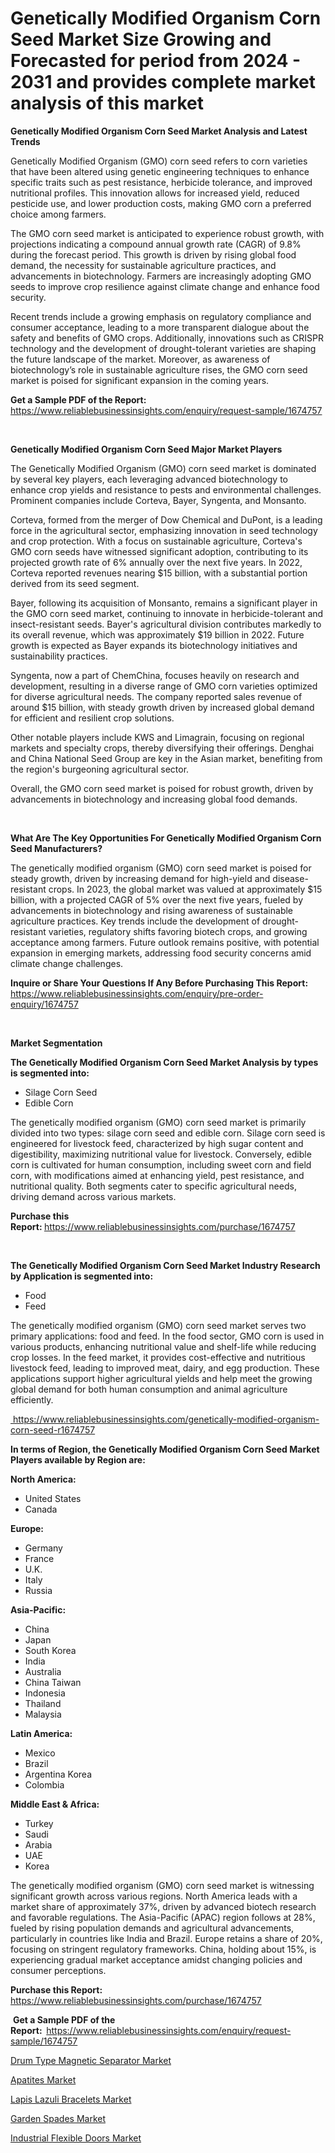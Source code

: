 <p><h1>Genetically Modified Organism Corn Seed Market Size Growing and Forecasted for period from 2024 - 2031 and provides complete market analysis of this market</h1></p><p><strong>Genetically Modified Organism Corn Seed Market Analysis and Latest Trends</strong></p>
<p><p>Genetically Modified Organism (GMO) corn seed refers to corn varieties that have been altered using genetic engineering techniques to enhance specific traits such as pest resistance, herbicide tolerance, and improved nutritional profiles. This innovation allows for increased yield, reduced pesticide use, and lower production costs, making GMO corn a preferred choice among farmers.</p><p>The GMO corn seed market is anticipated to experience robust growth, with projections indicating a compound annual growth rate (CAGR) of 9.8% during the forecast period. This growth is driven by rising global food demand, the necessity for sustainable agriculture practices, and advancements in biotechnology. Farmers are increasingly adopting GMO seeds to improve crop resilience against climate change and enhance food security.</p><p>Recent trends include a growing emphasis on regulatory compliance and consumer acceptance, leading to a more transparent dialogue about the safety and benefits of GMO crops. Additionally, innovations such as CRISPR technology and the development of drought-tolerant varieties are shaping the future landscape of the market. Moreover, as awareness of biotechnology’s role in sustainable agriculture rises, the GMO corn seed market is poised for significant expansion in the coming years.</p></p>
<p><strong>Get a Sample PDF of the Report:&nbsp;</strong> <a href="https://www.reliablebusinessinsights.com/enquiry/request-sample/1674757?utm_campaign=96&utm_medium=2&utm_source=Github&utm_content=ia&utm_term=18112024&utm_id=genetically-modified-organism-corn-seed">https://www.reliablebusinessinsights.com/enquiry/request-sample/1674757</a></p>
<p>&nbsp;</p>
<p><strong>Genetically Modified Organism Corn Seed Major Market Players</strong></p>
<p><p>The Genetically Modified Organism (GMO) corn seed market is dominated by several key players, each leveraging advanced biotechnology to enhance crop yields and resistance to pests and environmental challenges. Prominent companies include Corteva, Bayer, Syngenta, and Monsanto.</p><p>Corteva, formed from the merger of Dow Chemical and DuPont, is a leading force in the agricultural sector, emphasizing innovation in seed technology and crop protection. With a focus on sustainable agriculture, Corteva's GMO corn seeds have witnessed significant adoption, contributing to its projected growth rate of 6% annually over the next five years. In 2022, Corteva reported revenues nearing $15 billion, with a substantial portion derived from its seed segment.</p><p>Bayer, following its acquisition of Monsanto, remains a significant player in the GMO corn seed market, continuing to innovate in herbicide-tolerant and insect-resistant seeds. Bayer's agricultural division contributes markedly to its overall revenue, which was approximately $19 billion in 2022. Future growth is expected as Bayer expands its biotechnology initiatives and sustainability practices.</p><p>Syngenta, now a part of ChemChina, focuses heavily on research and development, resulting in a diverse range of GMO corn varieties optimized for diverse agricultural needs. The company reported sales revenue of around $15 billion, with steady growth driven by increased global demand for efficient and resilient crop solutions.</p><p>Other notable players include KWS and Limagrain, focusing on regional markets and specialty crops, thereby diversifying their offerings. Denghai and China National Seed Group are key in the Asian market, benefiting from the region's burgeoning agricultural sector.</p><p>Overall, the GMO corn seed market is poised for robust growth, driven by advancements in biotechnology and increasing global food demands.</p></p>
<p>&nbsp;</p>
<p><strong>What Are The Key Opportunities For Genetically Modified Organism Corn Seed Manufacturers?</strong></p>
<p><p>The genetically modified organism (GMO) corn seed market is poised for steady growth, driven by increasing demand for high-yield and disease-resistant crops. In 2023, the global market was valued at approximately $15 billion, with a projected CAGR of 5% over the next five years, fueled by advancements in biotechnology and rising awareness of sustainable agriculture practices. Key trends include the development of drought-resistant varieties, regulatory shifts favoring biotech crops, and growing acceptance among farmers. Future outlook remains positive, with potential expansion in emerging markets, addressing food security concerns amid climate change challenges.</p></p>
<p><strong>Inquire or Share Your Questions If Any Before Purchasing This Report:</strong> <a href="https://www.reliablebusinessinsights.com/enquiry/pre-order-enquiry/1674757?utm_campaign=96&utm_medium=2&utm_source=Github&utm_content=ia&utm_term=18112024&utm_id=genetically-modified-organism-corn-seed">https://www.reliablebusinessinsights.com/enquiry/pre-order-enquiry/1674757</a></p>
<p>&nbsp;</p>
<p><strong>Market Segmentation</strong></p>
<p><strong>The Genetically Modified Organism Corn Seed Market Analysis by types is segmented into:</strong></p>
<p><ul><li>Silage Corn Seed</li><li>Edible Corn</li></ul></p>
<p><p>The genetically modified organism (GMO) corn seed market is primarily divided into two types: silage corn seed and edible corn. Silage corn seed is engineered for livestock feed, characterized by high sugar content and digestibility, maximizing nutritional value for livestock. Conversely, edible corn is cultivated for human consumption, including sweet corn and field corn, with modifications aimed at enhancing yield, pest resistance, and nutritional quality. Both segments cater to specific agricultural needs, driving demand across various markets.</p></p>
<p><strong>Purchase this Report:&nbsp;</strong><a href="https://www.reliablebusinessinsights.com/purchase/1674757?utm_campaign=96&utm_medium=2&utm_source=Github&utm_content=ia&utm_term=18112024&utm_id=genetically-modified-organism-corn-seed">https://www.reliablebusinessinsights.com/purchase/1674757</a></p>
<p>&nbsp;</p>
<p><strong>The Genetically Modified Organism Corn Seed Market Industry Research by Application is segmented into:</strong></p>
<p><ul><li>Food</li><li>Feed</li></ul></p>
<p><p>The genetically modified organism (GMO) corn seed market serves two primary applications: food and feed. In the food sector, GMO corn is used in various products, enhancing nutritional value and shelf-life while reducing crop losses. In the feed market, it provides cost-effective and nutritious livestock feed, leading to improved meat, dairy, and egg production. These applications support higher agricultural yields and help meet the growing global demand for both human consumption and animal agriculture efficiently.</p></p>
<p><a href="https://www.reliablebusinessinsights.com/genetically-modified-organism-corn-seed-r1674757?utm_campaign=96&utm_medium=2&utm_source=Github&utm_content=ia&utm_term=18112024&utm_id=genetically-modified-organism-corn-seed">&nbsp;https://www.reliablebusinessinsights.com/genetically-modified-organism-corn-seed-r1674757</a></p>
<p><strong>In terms of Region, the Genetically Modified Organism Corn Seed Market Players available by Region are:</strong></p>
<p>
    <p> <strong> North America: </strong>
        <ul>
            <li>United States</li>
            <li>Canada</li>
        </ul>
        </p> 
    <p> <strong> Europe: </strong>
        <ul>
            <li>Germany</li>
            <li>France</li>
            <li>U.K.</li>
            <li>Italy</li>
            <li>Russia</li>
        </ul>
        </p> 
    <p> <strong> Asia-Pacific: </strong>
        <ul>
            <li>China</li>
            <li>Japan</li>
            <li>South Korea</li>
            <li>India</li>
            <li>Australia</li>
            <li>China Taiwan</li>
            <li>Indonesia</li>
            <li>Thailand</li>
            <li>Malaysia</li>
        </ul>
        </p> 
    <p> <strong> Latin America: </strong>
        <ul>
            <li>Mexico</li>
            <li>Brazil</li>
            <li>Argentina Korea</li>
            <li>Colombia</li>
        </ul>
        </p> 
    <p> <strong> Middle East & Africa: </strong>
        <ul>
            <li>Turkey</li>
            <li>Saudi</li>
            <li>Arabia</li>
            <li>UAE</li>
            <li>Korea</li>
        </ul>
    </p>
    </p>
<p><p>The genetically modified organism (GMO) corn seed market is witnessing significant growth across various regions. North America leads with a market share of approximately 37%, driven by advanced biotech research and favorable regulations. The Asia-Pacific (APAC) region follows at 28%, fueled by rising population demands and agricultural advancements, particularly in countries like India and Brazil. Europe retains a share of 20%, focusing on stringent regulatory frameworks. China, holding about 15%, is experiencing gradual market acceptance amidst changing policies and consumer perceptions.</p></p>
<p><strong>Purchase this Report: </strong><a href="https://www.reliablebusinessinsights.com/purchase/1674757?utm_campaign=96&utm_medium=2&utm_source=Github&utm_content=ia&utm_term=18112024&utm_id=genetically-modified-organism-corn-seed">https://www.reliablebusinessinsights.com/purchase/1674757</a></p>
<p>&nbsp;<strong>Get a Sample PDF of the Report:&nbsp;&nbsp;</strong><a href="https://www.reliablebusinessinsights.com/enquiry/request-sample/1674757?utm_campaign=96&utm_medium=2&utm_source=Github&utm_content=ia&utm_term=18112024&utm_id=genetically-modified-organism-corn-seed">https://www.reliablebusinessinsights.com/enquiry/request-sample/1674757</a></p>
<p><strong></strong></p>
<p><p><a href="https://www.linkedin.com/pulse/trends-global-drum-type-magnetic-separator-market-forecast-nl1ne?utm_campaign=96&utm_medium=2&utm_source=Github&utm_content=ia&utm_term=18112024&utm_id=genetically-modified-organism-corn-seed">Drum Type Magnetic Separator Market</a></p><p><a href="https://issuu.com/reportprime-2/docs/apatites-market-size-2030.pptx_0488b1a1c7477b?utm_campaign=96&utm_medium=2&utm_source=Github&utm_content=ia&utm_term=18112024&utm_id=genetically-modified-organism-corn-seed">Apatites Market</a></p><p><a href="https://issuu.com/reportprime-2/docs/lapis-lazuli-bracelets-market-size-_c0d9e90eb65b28?utm_campaign=96&utm_medium=2&utm_source=Github&utm_content=ia&utm_term=18112024&utm_id=genetically-modified-organism-corn-seed">Lapis Lazuli Bracelets Market</a></p><p><a href="https://github.com/AngelaWalsh696/Market-Research-Report-List-1/blob/main/garden-spades-market.md?utm_campaign=96&utm_medium=2&utm_source=Github&utm_content=ia&utm_term=18112024&utm_id=genetically-modified-organism-corn-seed">Garden Spades Market</a></p><p><a href="https://www.linkedin.com/pulse/booming-industrial-flexible-doors-market-sector-analysis-n452e?utm_campaign=96&utm_medium=2&utm_source=Github&utm_content=ia&utm_term=18112024&utm_id=genetically-modified-organism-corn-seed">Industrial Flexible Doors Market</a></p></p>